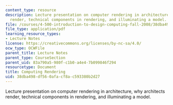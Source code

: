 ```yaml
---
content_type: resource
description: Lecture presentation on computer rendering in architecture, why architects
  render, technical components in rendering, and illuminating a model.
file: /courses/4-500-introduction-to-design-computing-fall-2008/38dba498df560afacf8ac593380b2d27_lec4.pdf
file_type: application/pdf
learning_resource_types:
- Lecture Notes
license: https://creativecommons.org/licenses/by-nc-sa/4.0/
ocw_type: OCWFile
parent_title: Lecture Notes
parent_type: CourseSection
parent_uid: 83a790a5-980f-c1b0-a4e4-7b099846f294
resourcetype: Document
title: Computing Rendering
uid: 38dba498-df56-0afa-cf8a-c593380b2d27
---
```

Lecture presentation on computer rendering in architecture, why architects render, technical components in rendering, and illuminating a model.